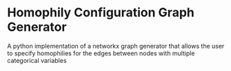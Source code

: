 # Homophily Configuration Graph Generator
A python implementation of a networkx graph generator that allows the user to specify homophilies for the edges between nodes with multiple categorical variables

